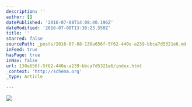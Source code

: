 ```yaml
---
description: ''
author: []
datePublished: '2016-07-08T14:08:40.196Z'
dateModified: '2016-07-08T13:38:23.550Z'
title: ''
starred: false
sourcePath: _posts/2016-07-08-130a656f-5f62-440e-a239-bbca7d5321e6.md
inFeed: true
hasPage: true
inNav: false
url: 130a656f-5f62-440e-a239-bbca7d5321e6/index.html
_context: 'http://schema.org'
_type: Article

---
```

![](https://the-grid-user-content.s3-us-west-2.amazonaws.com/7aa44288-b8e1-46c1-b82d-8d32f1cf06db.jpg)